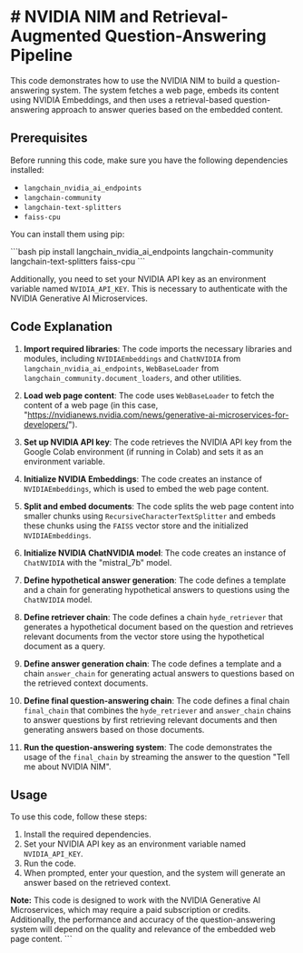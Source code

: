 
# # NVIDIA NIM and Retrieval-Augmented Question-Answering Pipeline

This code demonstrates how to use the NVIDIA NIM to build a question-answering system. The system fetches a web page, embeds its content using NVIDIA Embeddings, and then uses a retrieval-based question-answering approach to answer queries based on the embedded content.

## Prerequisites

Before running this code, make sure you have the following dependencies installed:

- `langchain_nvidia_ai_endpoints`
- `langchain-community`
- `langchain-text-splitters`
- `faiss-cpu`

You can install them using pip:

\```bash
pip install langchain_nvidia_ai_endpoints langchain-community langchain-text-splitters faiss-cpu
\```

Additionally, you need to set your NVIDIA API key as an environment variable named `NVIDIA_API_KEY`. This is necessary to authenticate with the NVIDIA Generative AI Microservices.

## Code Explanation

1. **Import required libraries**: The code imports the necessary libraries and modules, including `NVIDIAEmbeddings` and `ChatNVIDIA` from `langchain_nvidia_ai_endpoints`, `WebBaseLoader` from `langchain_community.document_loaders`, and other utilities.

2. **Load web page content**: The code uses `WebBaseLoader` to fetch the content of a web page (in this case, "https://nvidianews.nvidia.com/news/generative-ai-microservices-for-developers/").

3. **Set up NVIDIA API key**: The code retrieves the NVIDIA API key from the Google Colab environment (if running in Colab) and sets it as an environment variable.

4. **Initialize NVIDIA Embeddings**: The code creates an instance of `NVIDIAEmbeddings`, which is used to embed the web page content.

5. **Split and embed documents**: The code splits the web page content into smaller chunks using `RecursiveCharacterTextSplitter` and embeds these chunks using the `FAISS` vector store and the initialized `NVIDIAEmbeddings`.

6. **Initialize NVIDIA ChatNVIDIA model**: The code creates an instance of `ChatNVIDIA` with the "mistral_7b" model.

7. **Define hypothetical answer generation**: The code defines a template and a chain for generating hypothetical answers to questions using the `ChatNVIDIA` model.

8. **Define retriever chain**: The code defines a chain `hyde_retriever` that generates a hypothetical document based on the question and retrieves relevant documents from the vector store using the hypothetical document as a query.

9. **Define answer generation chain**: The code defines a template and a chain `answer_chain` for generating actual answers to questions based on the retrieved context documents.

10. **Define final question-answering chain**: The code defines a final chain `final_chain` that combines the `hyde_retriever` and `answer_chain` chains to answer questions by first retrieving relevant documents and then generating answers based on those documents.

11. **Run the question-answering system**: The code demonstrates the usage of the `final_chain` by streaming the answer to the question "Tell me about NVIDIA NIM".

## Usage

To use this code, follow these steps:

1. Install the required dependencies.
2. Set your NVIDIA API key as an environment variable named `NVIDIA_API_KEY`.
3. Run the code.
4. When prompted, enter your question, and the system will generate an answer based on the retrieved context.

**Note:** This code is designed to work with the NVIDIA Generative AI Microservices, which may require a paid subscription or credits. Additionally, the performance and accuracy of the question-answering system will depend on the quality and relevance of the embedded web page content.
\```
